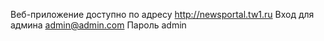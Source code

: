 Веб-приложение доступно по адресу http://newsportal.tw1.ru
Вход для админа admin@admin.com
Пароль admin
